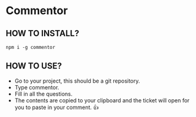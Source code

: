 # Commentor

## HOW TO INSTALL?

`npm i -g commentor`

## HOW TO USE?

* Go to your project, this should be a git repository.
* Type commentor.
* Fill in all the questions.
* The contents are copied to your clipboard and the ticket will open for you to paste in your comment. :thumbsup:
